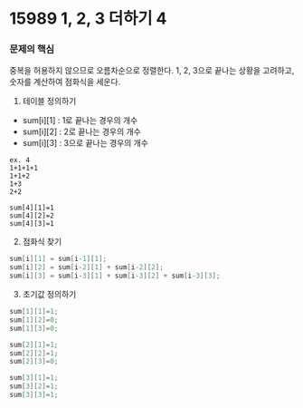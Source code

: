 # 15989 1, 2, 3 더하기 4

### 문제의 핵심
중복을 허용하지 않으므로 오름차순으로 정렬한다.
1, 2, 3으로 끝나는 상황을 고려하고, 숫자를 계산하여 점화식을 세운다.

1. 테이블 정의하기
- sum[i][1] : 1로 끝나는 경우의 개수
- sum[i][2] : 2로 끝나는 경우의 개수
- sum[i][3] : 3으로 끝나는 경우의 개수

```
ex. 4
1+1+1+1
1+1+2
1+3
2+2

sum[4][1]=1
sum[4][2]=2
sum[4][3]=1
```

2. 점화식 찾기
``` cpp
sum[i][1] = sum[i-1][1];
sum[i][2] = sum[i-2][1] + sum[i-2][2];
sum[i][3] = sum[i-3][1] + sum[i-3][2] + sum[i-3][3];
```

3. 초기값 정의하기

``` cpp
sum[1][1]=1;
sum[1][2]=0;
sum[1][3]=0;

sum[2][1]=1;
sum[2][2]=1;
sum[2][3]=0;

sum[3][1]=1;
sum[3][2]=1;
sum[3][3]=1;
```

